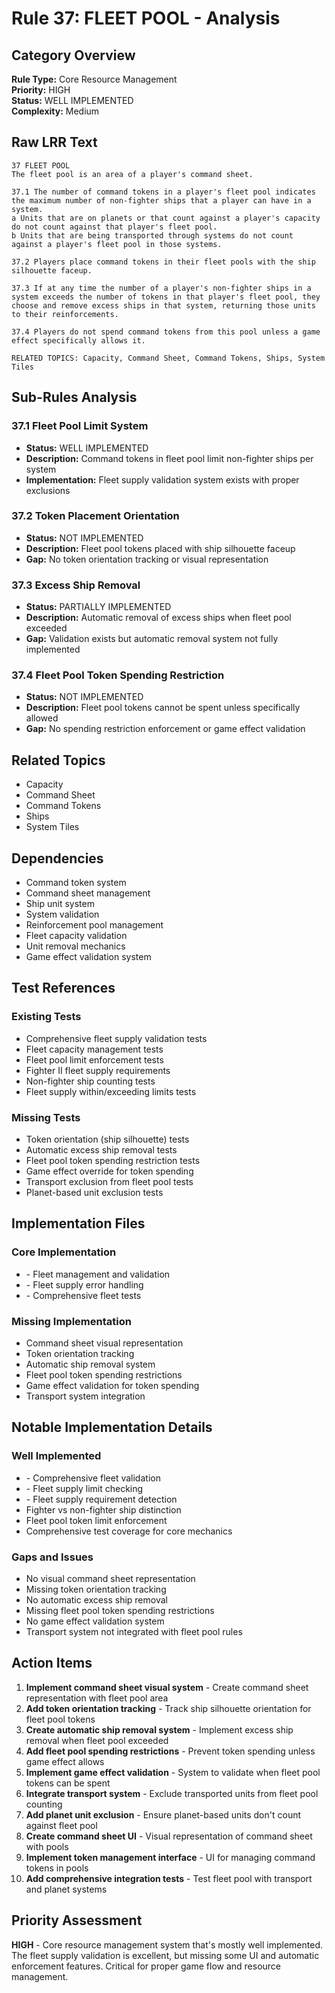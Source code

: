 # Rule 37: FLEET POOL - Analysis

## Category Overview
**Rule Type:** Core Resource Management  
**Priority:** HIGH  
**Status:** WELL IMPLEMENTED  
**Complexity:** Medium  

## Raw LRR Text
```
37 FLEET POOL
The fleet pool is an area of a player's command sheet.

37.1 The number of command tokens in a player's fleet pool indicates the maximum number of non-fighter ships that a player can have in a system.
a Units that are on planets or that count against a player's capacity do not count against that player's fleet pool.
b Units that are being transported through systems do not count against a player's fleet pool in those systems.

37.2 Players place command tokens in their fleet pools with the ship silhouette faceup.

37.3 If at any time the number of a player's non-fighter ships in a system exceeds the number of tokens in that player's fleet pool, they choose and remove excess ships in that system, returning those units to their reinforcements.

37.4 Players do not spend command tokens from this pool unless a game effect specifically allows it.

RELATED TOPICS: Capacity, Command Sheet, Command Tokens, Ships, System Tiles
```

## Sub-Rules Analysis

### 37.1 Fleet Pool Limit System
- **Status:** WELL IMPLEMENTED
- **Description:** Command tokens in fleet pool limit non-fighter ships per system
- **Implementation:** Fleet supply validation system exists with proper exclusions

### 37.2 Token Placement Orientation
- **Status:** NOT IMPLEMENTED
- **Description:** Fleet pool tokens placed with ship silhouette faceup
- **Gap:** No token orientation tracking or visual representation

### 37.3 Excess Ship Removal
- **Status:** PARTIALLY IMPLEMENTED
- **Description:** Automatic removal of excess ships when fleet pool exceeded
- **Gap:** Validation exists but automatic removal system not fully implemented

### 37.4 Fleet Pool Token Spending Restriction
- **Status:** NOT IMPLEMENTED
- **Description:** Fleet pool tokens cannot be spent unless specifically allowed
- **Gap:** No spending restriction enforcement or game effect validation

## Related Topics
- Capacity
- Command Sheet
- Command Tokens
- Ships
- System Tiles

## Dependencies
- Command token system
- Command sheet management
- Ship unit system
- System validation
- Reinforcement pool management
- Fleet capacity validation
- Unit removal mechanics
- Game effect validation system

## Test References

### Existing Tests
- Comprehensive fleet supply validation tests
- Fleet capacity management tests
- Fleet pool limit enforcement tests
- Fighter II fleet supply requirements
- Non-fighter ship counting tests
- Fleet supply within/exceeding limits tests

### Missing Tests
- Token orientation (ship silhouette) tests
- Automatic excess ship removal tests
- Fleet pool token spending restriction tests
- Game effect override for token spending
- Transport exclusion from fleet pool tests
- Planet-based unit exclusion tests

## Implementation Files

### Core Implementation
- <mcfile name="fleet.py" path="/Users/noahperes/Developer/Code/kiro_test/ti4_ai/src/ti4/core/fleet.py"></mcfile> - Fleet management and validation
- <mcfile name="exceptions.py" path="/Users/noahperes/Developer/Code/kiro_test/ti4_ai/src/ti4/core/exceptions.py"></mcfile> - Fleet supply error handling
- <mcfile name="test_fleet_management.py" path="/Users/noahperes/Developer/Code/kiro_test/ti4_ai/tests/test_fleet_management.py"></mcfile> - Comprehensive fleet tests

### Missing Implementation
- Command sheet visual representation
- Token orientation tracking
- Automatic ship removal system
- Fleet pool token spending restrictions
- Game effect validation for token spending
- Transport system integration

## Notable Implementation Details

### Well Implemented
- <mcsymbol name="FleetCapacityValidator" filename="fleet.py" path="/Users/noahperes/Developer/Code/kiro_test/ti4_ai/src/ti4/core/fleet.py" startline="67" type="class"></mcsymbol> - Comprehensive fleet validation
- <mcsymbol name="is_fleet_supply_valid" filename="fleet.py" path="/Users/noahperes/Developer/Code/kiro_test/ti4_ai/src/ti4/core/fleet.py" startline="82" type="function"></mcsymbol> - Fleet supply limit checking
- <mcsymbol name="requires_fleet_supply" filename="fleet.py" path="/Users/noahperes/Developer/Code/kiro_test/ti4_ai/src/ti4/core/fleet.py" startline="63" type="function"></mcsymbol> - Fleet supply requirement detection
- Fighter vs non-fighter ship distinction
- Fleet pool token limit enforcement
- Comprehensive test coverage for core mechanics

### Gaps and Issues
- No visual command sheet representation
- Missing token orientation tracking
- No automatic excess ship removal
- Missing fleet pool token spending restrictions
- No game effect validation system
- Transport system not integrated with fleet pool rules

## Action Items

1. **Implement command sheet visual system** - Create command sheet representation with fleet pool area
2. **Add token orientation tracking** - Track ship silhouette orientation for fleet pool tokens
3. **Create automatic ship removal system** - Implement excess ship removal when fleet pool exceeded
4. **Add fleet pool spending restrictions** - Prevent token spending unless game effect allows
5. **Implement game effect validation** - System to validate when fleet pool tokens can be spent
6. **Integrate transport system** - Exclude transported units from fleet pool counting
7. **Add planet unit exclusion** - Ensure planet-based units don't count against fleet pool
8. **Create command sheet UI** - Visual representation of command sheet with pools
9. **Implement token management interface** - UI for managing command tokens in pools
10. **Add comprehensive integration tests** - Test fleet pool with transport and planet systems

## Priority Assessment
**HIGH** - Core resource management system that's mostly well implemented. The fleet supply validation is excellent, but missing some UI and automatic enforcement features. Critical for proper game flow and resource management.